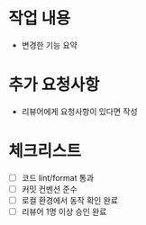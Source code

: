 # 작업 내용

- 변경한 기능 요약

# 추가 요청사항

- 리뷰어에게 요청사항이 있다면 작성

# 체크리스트

- [ ] 코드 lint/format 통과
- [ ] 커밋 컨벤션 준수
- [ ] 로컬 환경에서 동작 확인 완료
- [ ] 리뷰어 1명 이상 승인 완료
